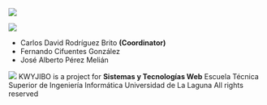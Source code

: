 ![](http://banot.etsii.ull.es/alu4120/sytw1314/kwyjibo/imagenes/logo_readme.png)

![](http://banot.etsii.ull.es/alu4120/sytw1314/kwyjibo/imagenes/grupo_readme.png)
- Carlos David Rodríguez Brito **(Coordinator)**
- Fernando Cifuentes González
- José Alberto Pérez Melián

![](http://banot.etsii.ull.es/alu4120/sytw1314/kwyjibo/imagenes/about_readme.png)
KWYJIBO is a project for **Sistemas y Tecnologías Web**
Escuela Técnica Superior de Ingeniería Informática
Universidad de La Laguna
All rights reserved